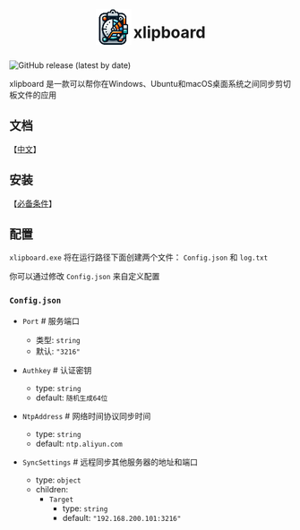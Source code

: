 <div align="center">
  <img src="https://raw.githubusercontent.com/jqwel/xlipboard/main/src/static/design64.png" style="display: inline-block; vertical-align: middle;">

[//]: # (  <img src="https://github.com/jqwel/xlipboard/blob/229d323ff817118fe0aff0baca0f9c38e5f63f42/src/static/design64.png?raw=true" style="display: inline-block; vertical-align: middle;">)
  <h1 style="display: inline-block; vertical-align: middle;">xlipboard</h1>
</div>

![GitHub release (latest by date)](https://img.shields.io/github/v/release/jqwel/xlipboard?logo=go)

xlipboard 是一款可以帮你在Windows、Ubuntu和macOS桌面系统之间同步剪切板文件的应用

## 文档
【[中文](https://github.com/jqwel/xlipboard/blob/master/README.md)】

## 安装
【[必备条件](https://github.com/jqwel/xlipboard/tree/main/prerequisite)】

## 配置

`xlipboard.exe` 将在运行路径下面创建两个文件： `Config.json` 和 `log.txt`

你可以通过修改 `Config.json` 来自定义配置

### `Config.json`

- `Port` # 服务端口
  - 类型: `string`
  - 默认: `"3216"`

- `Authkey` # 认证密钥
  - type: `string`
  - default: `随机生成64位`

- `NtpAddress` # 网络时间协议同步时间
  - type: `string`
  - default: `ntp.aliyun.com`

- `SyncSettings` # 远程同步其他服务器的地址和端口
  - type: `object`
  - children:
    - `Target`
      - type: `string`
      - default: `"192.168.200.101:3216"`
